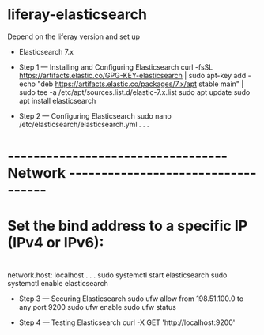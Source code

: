 # liferay-elasticsearch

Depend on the liferay version and set up

- Elasticsearch 7.x

- Step 1 — Installing and Configuring Elasticsearch
curl -fsSL https://artifacts.elastic.co/GPG-KEY-elasticsearch | sudo apt-key add -
echo "deb https://artifacts.elastic.co/packages/7.x/apt stable main" | sudo tee -a /etc/apt/sources.list.d/elastic-7.x.list
sudo apt update
sudo apt install elasticsearch

- Step 2 — Configuring Elasticsearch
sudo nano /etc/elasticsearch/elasticsearch.yml
. . .
# ---------------------------------- Network -----------------------------------
#
# Set the bind address to a specific IP (IPv4 or IPv6):
#
network.host: localhost
. . .
sudo systemctl start elasticsearch
sudo systemctl enable elasticsearch

- Step 3 — Securing Elasticsearch
sudo ufw allow from 198.51.100.0 to any port 9200
sudo ufw enable
sudo ufw status

- Step 4 — Testing Elasticsearch
curl -X GET 'http://localhost:9200'

